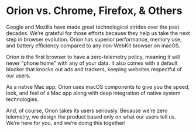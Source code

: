 # Orion vs. Chrome, Firefox, & Others

Google and Mozilla have made great technological strides over the past decades. We’re grateful for those efforts because they help us take the next step in browser evolution. Orion has superior performance, memory use, and battery efficiency compared to any non-WebKit browser on macOS.

Orion is the first browser to have a zero-telemetry policy, meaning it will never "phone home" with any of your data. It also comes with a default blocker that knocks out ads and trackers, keeping websites respectful of our users.

As a native Mac app, Orion uses macOS components to give you the speed, look, and feel of a Mac app along with deep integration of native system technologies.

And, of course, Orion takes its users seriously. Because we’re zero telemetry, we design the product based only on what our users tell us. We’re here for you, and we’re doing this together!
